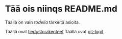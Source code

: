 # Tää ois niinqs README.md #

Täällä on vain *todella* tärkeitä asioita.

Täällä ovat [tiedostorakenteet](laskarit/viikko1/komentorivi.txt)
Täällä ovat [git-logit](laskarit/viikko1/gitlogit.txt)
